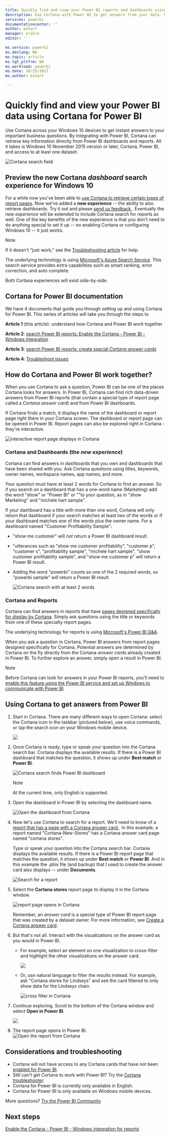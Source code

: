 ```yaml
---
title: Quickly find and view your Power BI reports and dashboards using Cortana
description: Use Cortana with Power BI to get answers from your data. Currently works with reports and dashboards.
services: powerbi
documentationcenter: ''
author: mihart
manager: erikre
editor: ''

ms.service: powerbi
ms.devlang: NA
ms.topic: article
ms.tgt_pltfrm: NA
ms.workload: powerbi
ms.date: 10/25/2017
ms.author: mihart

---
```

# Quickly find and view your Power BI data using Cortana for Power BI
Use Cortana across your Windows 10 devices to get instant answers to your important business questions. By integrating with Power BI, Cortana can retrieve key information directly from Power BI dashboards and reports. All it takes is Windows 10 November 2015 version or later, Cortana, Power BI, and access to at least one dataset.

![Cortana search field](media/service-cortana-intro/power-bi-cortana-searchbox.png)

## Preview the new Cortana *dashboard* search experience for Windows 10
For a while now you've been able to [use Cortana to retrieve certain types of report pages](service-cortana-answer-cards.md). Now we've added a **new experience** -- the ability to also retrieve dashboards. Try it out and please [send us feedback ](mailto:pbicortanasg@microsoft.com). Eventually the *new experience* will be extended to include Cortana search for reports as well.  One of the key benefits of the new experience is that you don't need to do anything special to set it up -- no enabling Cortana or configuring Windows 10  -- it just works.

> [!NOTE]
> If it doesn't "just work," see the [Troubleshooting article](service-cortana-troubleshoot.md) for help.
> 
> 

The underlying technology is using [Microsoft's Azure Search Service](). This search service provides extra capabilities such as smart ranking, error correction, and auto complete.

Both Cortana experiences will exist side-by-side.

## Cortana for Power BI documentation
We have 4 documents that guide you through setting up and using Cortana for Power BI. This series of articles will take you through the steps to

**Article 1** (this article): understand how Cortana and Power BI work together

**Article 2**: [search Power BI reports: Enable the Cortana - Power BI - Windows integration](service-cortana-enable.md)

**Article 3**: [search Power BI reports: create special *Cortana answer cards*](service-cortana-answer-cards.md)

**Article 4**: [Troubleshoot issues](service-cortana-troubleshoot.md)

## How do Cortana and Power BI work together?
When you use Cortana to ask a question, Power BI can be one of the places Cortana looks for answers. In Power BI, Cortana can find rich data-driven answers from Power BI reports (that contain a special type of report page called a *Cortana answer card*) and from Power BI dashboards.

If Cortana finds a match, it displays the name of the dashboard or report page right there in your Cortana screen. The dashboard or report page can be opened in Power BI. Report pages can also be explored right in Cortana - they're interactive.

![interactive report page displays in Cortana](media/service-cortana-intro/power-bi-report-cortana-s.png)

### Cortana and Dashboards (the *new experience*)
Cortana can find answers in dashboards that you own and dashboards that have been shared with you. Ask Cortana questions using titles, keywords, owner names, workspace names, app names, and more.

Your question must have at least 2 words for Cortana to find an answer. So if you search on a dashboard that has a one-word name (Marketing) add the word "show" or "Power BI" or "<owner name>"to your question, as in "show Marketing" and "michele hart sample". 

If your dashboard has a title with more than one word, Cortana will only return that dashboard if your search matches at least two of the words or if your dashboard matches one of the words plus the owner name. For a dashboard named "Customer Profitability Sample": 

* "show me customer" will *not* return a Power BI dashboard result.   
* "utterances such as "show me customer profitability", "customer p", "customer s", "profitability sample", "michele hart sample", "show customer profitability sample", and "show me customer p" *will* return a Power BI result.
* Adding the word "powerbi" counts as one of the 2 required words, so "powerbi sample" *will* return a Power BI result. 
  
    ![Cortana search with at least 2 words](media/service-cortana-intro/power-bi-cortana-2-words.png)

### Cortana and Reports
 Cortana can find answers in reports that have [pages designed specifically for display by Cortana](service-cortana-answer-cards.md). Simply ask questions using the title or keywords from one of these specialty report pages.  

The underlying technology for reports is using [Microsoft's Power BI Q&A](service-q-and-a.md).

When you ask a question in Cortana, Power BI answers from report pages designed specifically for Cortana. Potential answers are determined by Cortana on the fly directly from the Cortana *answer cards* already created in Power BI.  To further explore an answer, simply open a result in Power BI.

> [!NOTE]
> Before Cortana can look for answers in your Power BI reports, you'll need to [enable this feature using the Power BI service and set up Windows to communicate with Power BI](service-cortana-enable.md).  
> 
> 

## Using Cortana to get answers from Power BI
1. Start in Cortana. There are many different ways to *open* Cortana: select the Cortana icon in the taskbar (pictured below), use voice commands, or tap the search icon on your Windows mobile device.
   
     ![](media/service-cortana-intro/power-bi-cortana-searchbox.png)
2. Once Cortana is ready, type or speak your question into the Cortana search bar. Cortana displays the available results. If there is a Power BI dashboard that matches the question, it shows up under **Best match** or **Power BI**.
   
     ![Cortana search finds Power BI dashboard](media/service-cortana-intro/power-bi-cortana-searching2.png "Cortana finds a Power BI dashboard")
   
   > [!NOTE]
   > At the current time, only English is supported.
   > 
   > 
3. Open the dashboard in Power BI by selecting the dashboard name. 
   
   ![Open the dashboard from Cortana](media/service-cortana-intro/power-bi-dashboard-opens.png "Open the dashboard from Cortana")   
4. Now let's use Cortana to search for a report. We'll need to know of a [report that has a page with a Cortana answer card ](service-cortana-answer-cards.md). In this example, a report named "Cortana-New-Stores" has a Cortana answer card page named "cortana stores".  
   
     Type or speak your question into the Cortana search bar. Cortana displays the available results. If there is a Power BI report page that matches the question, it shows up under **Best match** or **Power BI**. And in this example the .pbix file (and backup) that I used to create the answer card also displays -- under **Documents**.
   
     ![Search for a report](media/service-cortana-intro/power-bi-cortana-search3-m.png "search for a report") 
5. Select the **Cortana stores** report page to display it in the Cortana window.
   
    ![report page opens in Cortana](media/service-cortana-intro/power-bi-report-cortana-opens.png "report page opens in Cortana")   
   
    Remember, an *answer card* is a special type of Power BI report page that was created by a dataset owner.  For more information, see [Create a Cortana answer card](service-cortana-answer-cards.md).
6. But that's not all. Interact with the visualizations on the answer card as you would in Power BI.
   
   * For example, select an element on one visualization to cross-filter and highlight the other visualizations on the answer card.
     
     ![](media/service-cortana-intro/power-bi-cortana-filtered-new.png)
   * Or, use natural language to filter the results instead.  For example, ask "Cortana stores for Lindseys" and see the card filtered to only show data for the Lindseys chain.
     
     ![cross filter in Cortana](media/service-cortana-intro/power-bi-cortana-filtered-2.png "cross-filter in Cortana")
7. Continue exploring. Scroll to the bottom of the Cortana window and select **Open in Power BI**.
   
     ![](media/service-cortana-intro/power-bi-cortana-open-new.png)
8. The report page opens in Power BI.    
     ![Open the report from Cortana](media/service-cortana-intro/power-bi-cortana-open2.png "Cortana answer card opens in Cortana search")

## Considerations and troubleshooting
* Cortana will not have access to any Cortana cards that have not been [enabled for Power BI](service-cortana-enable.md).
* Still can't get Cortana to work with Power BI?  Try the [Cortana troubleshooter](service-cortana-troubleshoot.md).
* Cortana for Power BI is currently only available in English.
* Cortana for Power BI is only available on Windows mobile devices.

More questions? [Try the Power BI Community](http://community.powerbi.com/)

## Next steps
[Enable the Cortana - Power BI - Windows integration for reports](service-cortana-enable.md)

